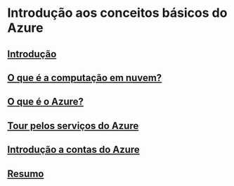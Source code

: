 # Introdução aos conceitos básicos do Azure

## [Introdução](./M1_1_Introducao.md)

## [O que é a computação em nuvem?](./M1_2_ComputacaoEmNuvem.md)

## [O que é o Azure?](./M1_3_Azure.md)

## [Tour pelos serviços do Azure](./M1_4_TourServicosAzure.md)

## [Introdução a contas do Azure](./M1_5_IntroducaoContasAzure.md)

## [Resumo](./M1_6_Resumo.md)

